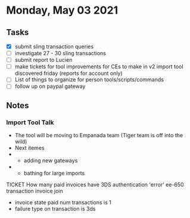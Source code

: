 # Monday, May 03 2021

## Tasks
- [x] submit sling transaction queries
- [ ] investigate 27 - 30 sling transactions
- [ ] submit report to Lucien
- [ ] make tickets for tool improvements for CEs to make in v2 import tool discovered friday (reports for account only)
- [ ] List of things to organize for person tools/scripts/commands
- [ ] follow up on paypal gateway
## Notes
### Import Tool Talk
* The tool will be moving to Empanada team (Tiger team is off into the wild)
* Next itemes
* * adding new gateways
* * bathing for large imports


TICKET
How many paid invoices have 3DS authentication 'error'
ee-650
transaction invoice join
* invoice state paid num transactions is 1
* failure type on transaction is 3ds